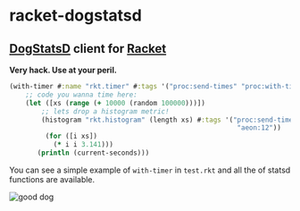 racket-dogstatsd
================

## [DogStatsD](https://docs.datadoghq.com/guides/dogstatsd/) client for [Racket](https://racket-lang.org/)

**Very hack. Use at your peril.**

```clojure
(with-timer #:name "rkt.timer" #:tags '("proc:send-times" "proc:with-timer")
    ;; code you wanna time here:
    (let ([xs (range (+ 10000 (random 100000)))])
        ;; lets drop a histogram metric!
        (histogram "rkt.histogram" (length xs) #:tags '("proc:send-times"
                                                         "aeon:12"))
         (for ([i xs])
           (* i i 3.141)))
       (println (current-seconds)))
```

You can see a simple example of `with-timer` in `test.rkt` and all the of statsd functions are available.

![good dog](https://media1.popsugar-assets.com/files/thumbor/eH6B03ksVYYPLFJAgmC4u2_ihFI/fit-in/1024x1024/filters:format_auto-!!-:strip_icc-!!-/2015/10/19/826/n/1922243/a00d1cad_edit_img_image_16686166_1444860712_12142682_526874914145470_1831035987_n/i/DIY-Halloween-Costumes-Dogs.jpg)
